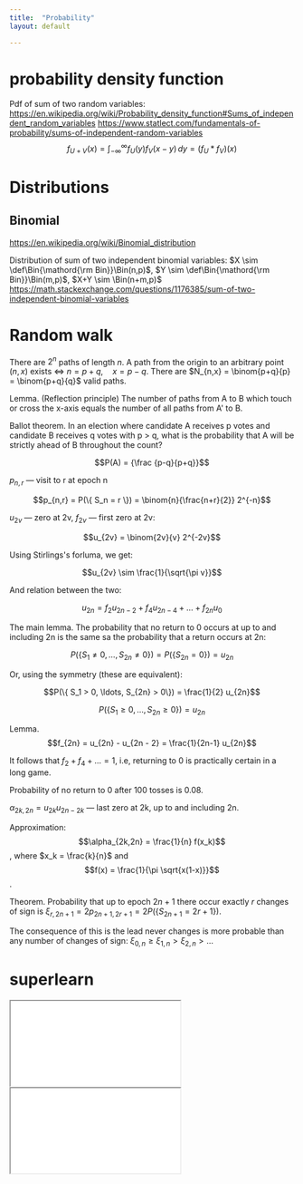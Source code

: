 ```yaml
---
title:  "Probability"
layout: default

---
```


# probability density function

Pdf of sum of two random variables:
<https://en.wikipedia.org/wiki/Probability_density_function#Sums_of_independent_random_variables>
<https://www.statlect.com/fundamentals-of-probability/sums-of-independent-random-variables>
$$f_{U+V}(x)=\int _{-\infty }^{\infty }f_{U}(y)f_{V}(x-y)\,dy=\left(f_{U}*f_{V}\right)(x)$$

# Distributions

## Binomial

<https://en.wikipedia.org/wiki/Binomial_distribution>

Distribution of sum of two independent binomial variables: $X \sim \def\Bin{\mathord{\rm Bin}}\Bin(n,p)$, $Y \sim \def\Bin{\mathord{\rm Bin}}\Bin(m,p)$, $X+Y \sim \Bin(n+m,p)$
<https://math.stackexchange.com/questions/1176385/sum-of-two-independent-binomial-variables>

# Random walk

There are $2^n$ paths of length $n$.
A path from the origin to an arbitrary point $(n, x)$ exists $\iff \ n = p+q, \quad x = p - q$.
There are $N_{n,x} = \binom{p+q}{p} = \binom{p+q}{q}$ valid paths.

Lemma. (Reflection principle) The number of paths from A to B which touch or cross the x-axis equals the number of all paths from A' to B.

Ballot theorem. In an election where candidate A receives p votes and candidate B receives q votes with p > q, what is the probability that A will be strictly ahead of B throughout the count?

$$P(A) = {\frac {p-q}{p+q}}$$

$p_{n,r}$ — visit to r at epoch n

$$p_{n,r} = P(\{ S_n = r \}) = \binom{n}{\frac{n+r}{2}} 2^{-n}$$

$u_{2v}$ — zero at 2v, $f_{2v}$ — first zero at 2v:

$$u_{2v} = \binom{2v}{v} 2^{-2v}$$

Using Stirlings's forluma, we get:

$$u_{2v} \sim \frac{1}{\sqrt{\pi v}}$$

And relation between the two:

$$u_{2n} = f_2 u_{2n-2} + f_4 u_{2n-4} + \ldots + f_{2n} u_0$$

The main lemma. The probability that no return to 0 occurs at up to and including 2n is the same sa the probability that a return occurs at 2n:

$$P(\{ S_1 \neq 0, \ldots, S_{2n} \neq 0\}) = P(\{ S_{2n} = 0\}) = u_{2n}$$

Or, using the symmetry (these are equivalent):

$$P(\{ S_1 > 0, \ldots, S_{2n} > 0\}) = \frac{1}{2} u_{2n}$$

$$P(\{ S_1 \geq 0, \ldots, S_{2n} \geq 0\}) = u_{2n}$$

Lemma. $$f_{2n} = u_{2n} - u_{2n - 2} = \frac{1}{2n-1} u_{2n}$$

It follows that $f_2 + f_4 + \ldots = 1$, i.e, returning to 0 is practically certain in a long game.

Probability of no return to 0 after 100 tosses is 0.08. 

$\alpha_{2k,2n} = u_{2k} u_{2n-2k}$ — last zero at 2k, up to and including 2n.

Approximation: $$\alpha_{2k,2n} = \frac{1}{n} f(x_k)$$, where $x_k = \frac{k}{n}$ and $$f(x) = \frac{1}{\pi \sqrt{x(1-x)}}$$.


Theorem. Probability that up to epoch $2n+1$ there occur exactly $r$ changes of sign is $\xi_{r, 2n+1} = 2 p_{2n+1, 2r+1} = 2 P(\{ S_{2n+1} = 2r+1 \})$.

The consequence of this is the lead never changes is more probable than any number of changes of sign: $\xi_{0,n} \ge \xi_{1,n} > \xi_{2,n} > \ldots$

# superlearn

<iframe class="autoresize nodisplay superlearn-iframe" src="{{ site.superlearn_url }}/ht/asdf2?deckname=math -- probability -- pdf and cdf">
    <p>Your browser does not support iframes.</p>
</iframe>

<iframe class="autoresize nodisplay superlearn-iframe" src="{{ site.superlearn_url }}/ht/asdf2?deckname=math -- probability -- random walk">
    <p>Your browser does not support iframes.</p>
</iframe>

